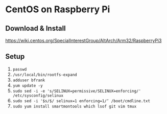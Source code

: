 # CentOS on Raspberry Pi

## Download & Install

https://wiki.centos.org/SpecialInterestGroup/AltArch/Arm32/RaspberryPi3

## Setup

1. `passwd`
2. `/usr/local/bin/rootfs-expand`
3. `adduser bfrank`
4. `yum update -y`
5. `sudo sed -i -e 's/SELINUX=permissive/SELINUX=enforcing/' /etc/sysconfig/selinux`
6. `sudo sed -i '$s/$/ selinux=1 enforcing=1/‘ /boot/cmdline.txt`
7. `sudo yum install smartmontools which lsof git vim tmux`


